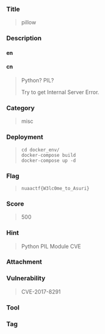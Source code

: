 ### Title
> pillow

### Description

#### en
> 

#### cn
> Python? PIL?
>
> Try to get Internal Server Error.

### Category
> misc

### Deployment
> ```shell
> cd docker_env/
> docker-compose build
> docker-compose up -d
> ```

### Flag
> `nuaactf{W3lc0me_to_Asuri}`

### Score
> 500

### Hint
> Python PIL Module CVE

### Attachment
> 

### Vulnerability
> CVE-2017-8291

### Tool
> 

### Tag
> 
